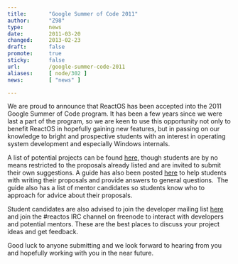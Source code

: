 ```yaml
---
title:       "Google Summer of Code 2011"
author:      "Z98"
type:        news
date:        2011-03-20
changed:     2013-02-23
draft:       false
promote:     true
sticky:      false
url:         /google-summer-code-2011
aliases:     [ node/302 ]
news:        [ "news" ]

---
```


<p>We are proud to announce that ReactOS has been accepted into the 2011 Google Summer of Code program. It has been a few years since we were last a part of the program, so we are keen to use this opportunity not only to benefit ReactOS in hopefully gaining new features, but in passing on our knowledge to bright and prospective students with an interest in operating system development and especially Windows internals.</p>
<p>A list of potential projects can be found <a href="../wiki/Google_Summer_of_Code_2011_Ideas">here</a>, though students are by no means restricted to the proposals already listed and are invited to submit their own suggestions. A guide has also been posted <a href="../wiki/Google_Summer_of_Code_2011">here</a> to help students with writing their proposals and provide answers to general questions.&nbsp; The guide also has a list of mentor candidates so students know who to approach for advice about their proposals.</p>
<p>Student candidates are also advised to join the developer mailing list <a href="../mailman/listinfo/ros-dev">here</a> and join the #reactos IRC channel on freenode to interact with developers and potential mentors.  These are the best places to discuss your project ideas and get feedback.</p>
<p>Good luck to anyone submitting and we look forward to hearing from you and hopefully working with you in the near future.</p>
<p>&nbsp;</p>
